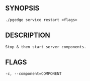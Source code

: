 
## SYNOPSIS
    ./pgedge service restart <flags>

## DESCRIPTION
    Stop & then start server components.

## FLAGS
    -c, --component=COMPONENT
    
    
